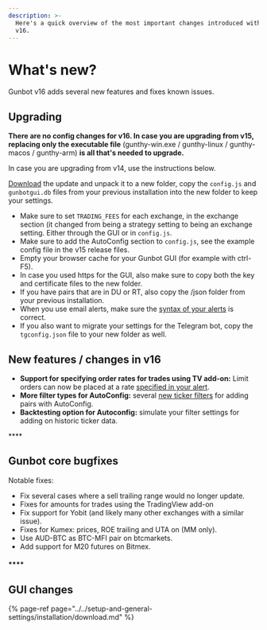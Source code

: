 ```yaml
---
description: >-
  Here's a quick overview of the most important changes introduced with Gunbot
  v16.
---
```


# What's new?

Gunbot v16 adds several new features and fixes known issues. 

## **Upgrading**

**There are no config changes for v16. In case you are upgrading from v15, replacing only the executable file** \(gunthy-win.exe / gunthy-linux / gunthy-macos / gunthy-arm\) **is all that's needed to upgrade.**

In case you are upgrading from v14, use the instructions below.

[Download](../../setup-and-general-settings/installation/download.md) the update and unpack it to a new folder, copy the `config.js` and `gunbotgui.db` files from your previous installation into the new folder to keep your settings.

* Make sure to set `TRADING_FEES` for each exchange, in the exchange section \(it changed from being a strategy setting to being an exchange setting. Either through the GUI or in `config.js`.
* Make sure to add the AutoConfig section to `config.js`, see the example config file in the v15 release files.
* Empty your browser cache for your Gunbot GUI \(for example with ctrl-F5\).
* In case you used https for the GUI, also make sure to copy both the key and certificate files to the new folder.
* If you have pairs that are in DU or RT, also copy the /json folder from your previous installation.
* When you use email alerts, make sure the [syntax of your alerts](../../setup-and-general-settings/preferences/tradingview-add-on.md#alert-message-contents) is correct.
* If you also want to migrate your settings for the Telegram bot, copy the `tgconfig.json` file to your new folder as well.

## New features / changes in v16

* **Support for specifying order rates for trades using TV add-on:** Limit orders can now be placed at a rate [specified in your alert](../../setup-and-general-settings/preferences/tradingview-add-on.md#alert-message-contents). 
* **More filter types for AutoConfig:** several [new ticker filters](../../how-to-work-with-gunbot/autoconfig.md#ticker-filters) for adding pairs with AutoConfig.
* **Backtesting option for Autoconfig:** simulate your filter settings for adding on historic ticker data.

\*\*\*\*

## **Gunbot core bugfixes**

Notable fixes:

* Fix several cases where a sell trailing range would no longer update. 
* Fixes for amounts for trades using the TradingView add-on
* Fix support for Yobit \(and likely many other exchanges with a similar issue\).
* Fixes for Kumex: prices, ROE trailing and UTA on \(MM only\).
* Use AUD-BTC as BTC-MFI pair on btcmarkets.
* Add support for M20 futures on Bitmex.



#### \*\*\*\*

## GUI changes

{% page-ref page="../../setup-and-general-settings/installation/download.md" %}

